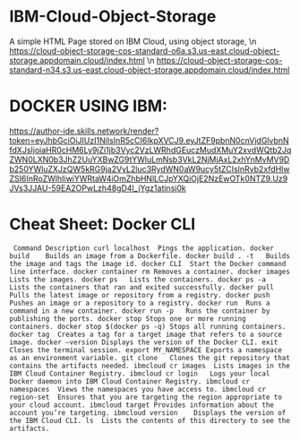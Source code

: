# IBM-Cloud-Object-Storage
A simple HTML Page stored on IBM Cloud, using object storage,  \n
https://cloud-object-storage-cos-standard-o6a.s3.us-east.cloud-object-storage.appdomain.cloud/index.html \n
https://cloud-object-storage-cos-standard-n34.s3.us-east.cloud-object-storage.appdomain.cloud/index.html



# DOCKER USING IBM:
https://author-ide.skills.network/render?token=eyJhbGciOiJIUzI1NiIsInR5cCI6IkpXVCJ9.eyJtZF9pbnN0cnVjdGlvbnNfdXJsIjoiaHR0cHM6Ly9jZi1jb3Vyc2VzLWRhdGEuczMudXMuY2xvdWQtb2JqZWN0LXN0b3JhZ2UuYXBwZG9tYWluLmNsb3VkL2NjMjAxL2xhYnMvMV9Db250YWluZXJzQW5kRG9ja2VyL2luc3RydWN0aW9ucy5tZCIsInRvb2xfdHlwZSI6InRoZWlhIiwiYWRtaW4iOmZhbHNlLCJpYXQiOjE2NzEwOTk0NTZ9.Uz9JVs3JJAU-59EA2OPwLzh48gD4l_jYgz1atinsj0k

# Cheat Sheet: Docker CLI
`
Command	Description
curl localhost	Pings the application.
docker build	Builds an image from a Dockerfile.
docker build . -t	Builds the image and tags the image id.
docker CLI	Start the Docker command line interface.
docker container rm	Removes a container.
docker images	Lists the images.
docker ps	Lists the containers.
docker ps -a	Lists the containers that ran and exited successfully.
docker pull	Pulls the latest image or repository from a registry.
docker push	Pushes an image or a repository to a registry.
docker run	Runs a command in a new container.
docker run -p	Runs the container by publishing the ports.
docker stop	Stops one or more running containers.
docker stop $(docker ps -q)	Stops all running containers.
docker tag	Creates a tag for a target image that refers to a source image.
docker –version	Displays the version of the Docker CLI.
exit	Closes the terminal session.
export MY_NAMESPACE	Exports a namespace as an environment variable.
git clone	Clones the git repository that contains the artifacts needed.
ibmcloud cr images	Lists images in the IBM Cloud Container Registry.
ibmcloud cr login	Logs your local Docker daemon into IBM Cloud Container Registry.
ibmcloud cr namespaces	Views the namespaces you have access to.
ibmcloud cr region-set	Ensures that you are targeting the region appropriate to your cloud account.
ibmcloud target	Provides information about the account you’re targeting.
ibmcloud version	Displays the version of the IBM Cloud CLI.
ls	Lists the contents of this directory to see the artifacts.`
